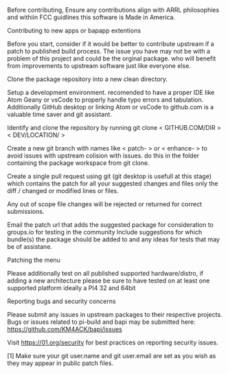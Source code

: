 Before contributing, Ensure any contributions align with ARRL philosophies and withiin FCC guidlines this software is Made in America.

Contributing to new apps or bapapp extentions

Before you start, consider if it would be better to contribute upstream if a patch to published build process. The issue you have may not be with a problem of this project and could be the orginal package. who will benefit from improvements to upstream software just like everyone else.

Clone the package repository into a new clean directory.

Setup a development environment. recomended to have a proper IDE like Atom Geany or vsCode to properly handle typo errors and tabulation. Additionally GitHub desktop or linking Atom or vsCode to github.com is a valuable time saver and git assistant.

Identify and clone the repository by running git clone < GITHUB.COM/DIR > < DEV/LOCATION/ > 

Create a new git branch with names like < patch- > or < enhance- > to avoid issues with upstream colision with issues. do this in the folder containing the package workspace from git clone.

Create a single pull request using git (git desktop is usefull at this stage) which contains the patch for all your suggested changes and files only the diff / changed or modified lines or files. 

Any out of scope file changes will be rejected or returned for correct submissions.

Email the patch url that adds the suggested package for consideration to groups.io for testing in the community
Include suggestions for which bundle(s) the package should be added to and any ideas for tests that may be of assistane.

Patching the menu

Please additionally test on all published supported hardware/distro, if adding a new architecture please be sure to have tested on at least one supported platform ideally a PI4 32 and 64bit

Reporting bugs and security concerns

Please submit any issues in upstream packages to their respective projects. Bugs or issues related to pi-build and bapi may be submitted here: https://github.com/KM4ACK/bapi/issues

Visit https://01.org/security for best practices on reporting security issues.

[1] Make sure your git user.name and git user.email are set as you wish as they may appear in public patch files.